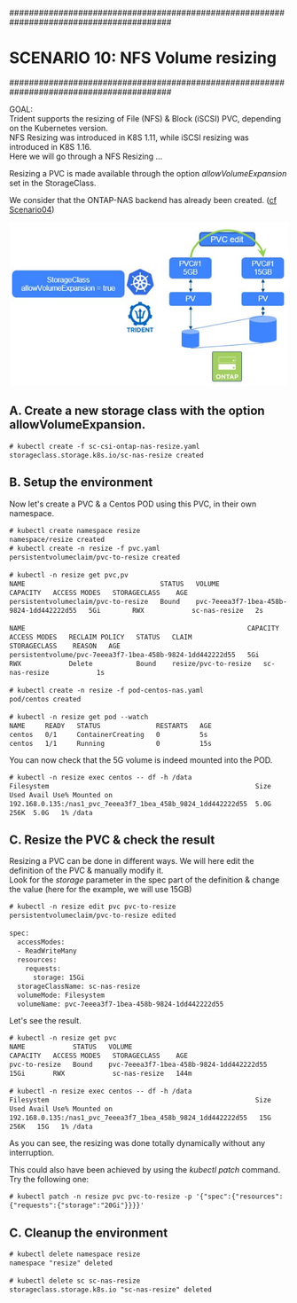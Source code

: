 #########################################################################################
# SCENARIO 10: NFS Volume resizing
#########################################################################################

GOAL:  
Trident supports the resizing of File (NFS) & Block (iSCSI) PVC, depending on the Kubernetes version.  
NFS Resizing was introduced in K8S 1.11, while iSCSI resizing was introduced in K8S 1.16.  
Here we will go through a NFS Resizing ...

Resizing a PVC is made available through the option *allowVolumeExpansion* set in the StorageClass.  

We consider that the ONTAP-NAS backend has already been created. ([cf Scenario04](../Scenario04))

![Scenario10](Images/scenario10.jpg "Scenario10")

## A. Create a new storage class with the option allowVolumeExpansion.
```
# kubectl create -f sc-csi-ontap-nas-resize.yaml
storageclass.storage.k8s.io/sc-nas-resize created
```

## B. Setup the environment

Now let's create a PVC & a Centos POD using this PVC, in their own namespace.

```
# kubectl create namespace resize
namespace/resize created
# kubectl create -n resize -f pvc.yaml
persistentvolumeclaim/pvc-to-resize created

# kubectl -n resize get pvc,pv
NAME                                  STATUS   VOLUME                                     CAPACITY   ACCESS MODES   STORAGECLASS    AGE
persistentvolumeclaim/pvc-to-resize   Bound    pvc-7eeea3f7-1bea-458b-9824-1dd442222d55   5Gi        RWX            sc-nas-resize   2s

NAME                                                        CAPACITY   ACCESS MODES   RECLAIM POLICY   STATUS   CLAIM                   STORAGECLASS    REASON   AGE
persistentvolume/pvc-7eeea3f7-1bea-458b-9824-1dd442222d55   5Gi        RWX            Delete           Bound    resize/pvc-to-resize   sc-nas-resize            1s

# kubectl create -n resize -f pod-centos-nas.yaml
pod/centos created

# kubectl -n resize get pod --watch
NAME     READY   STATUS              RESTARTS   AGE
centos   0/1     ContainerCreating   0          5s
centos   1/1     Running             0          15s
```
You can now check that the 5G volume is indeed mounted into the POD.
```
# kubectl -n resize exec centos -- df -h /data
Filesystem                                                    Size  Used Avail Use% Mounted on
192.168.0.135:/nas1_pvc_7eeea3f7_1bea_458b_9824_1dd442222d55  5.0G  256K  5.0G   1% /data
```

## C. Resize the PVC & check the result

Resizing a PVC can be done in different ways. We will here edit the definition of the PVC & manually modify it.  
Look for the *storage* parameter in the spec part of the definition & change the value (here for the example, we will use 15GB)
```
# kubectl -n resize edit pvc pvc-to-resize
persistentvolumeclaim/pvc-to-resize edited

spec:
  accessModes:
  - ReadWriteMany
  resources:
    requests:
      storage: 15Gi
  storageClassName: sc-nas-resize
  volumeMode: Filesystem
  volumeName: pvc-7eeea3f7-1bea-458b-9824-1dd442222d55
```
Let's see the result.
```
# kubectl -n resize get pvc
NAME            STATUS   VOLUME                                     CAPACITY   ACCESS MODES   STORAGECLASS    AGE
pvc-to-resize   Bound    pvc-7eeea3f7-1bea-458b-9824-1dd442222d55   15Gi       RWX            sc-nas-resize   144m

# kubectl -n resize exec centos -- df -h /data
Filesystem                                                    Size  Used Avail Use% Mounted on
192.168.0.135:/nas1_pvc_7eeea3f7_1bea_458b_9824_1dd442222d55   15G  256K   15G   1% /data
```
As you can see, the resizing was done totally dynamically without any interruption.  

This could also have been achieved by using the _kubectl patch_ command. Try the following one:
```
# kubectl patch -n resize pvc pvc-to-resize -p '{"spec":{"resources":{"requests":{"storage":"20Gi"}}}}'
```

## C. Cleanup the environment

```
# kubectl delete namespace resize
namespace "resize" deleted

# kubectl delete sc sc-nas-resize
storageclass.storage.k8s.io "sc-nas-resize" deleted

```